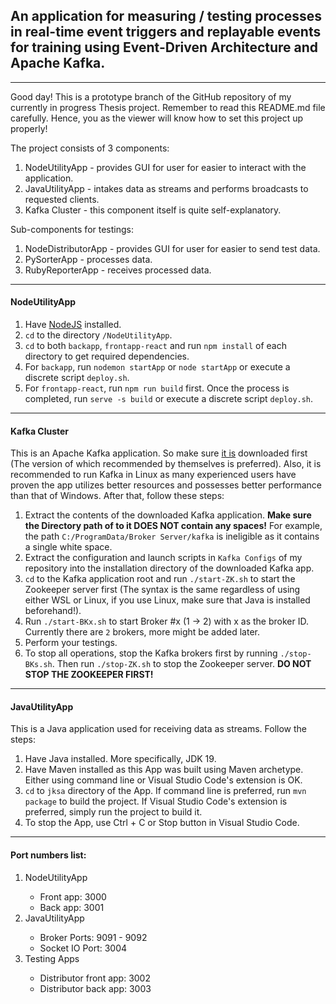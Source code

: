 
## An application for measuring / testing processes in real-time event triggers and replayable events for training using Event-Driven Architecture and Apache Kafka.

<hr/>

Good day! This is a prototype branch of the GitHub repository of my currently in progress Thesis project. Remember to read this README.md file carefully. Hence, you as the viewer will know how to set this project up properly!

The project consists of 3 components:
<ol>
<li>NodeUtilityApp - provides GUI for user for easier to interact with the application.</li>
<li>JavaUtilityApp - intakes data as streams and performs broadcasts to requested clients.</li>
<li>Kafka Cluster - this component itself is quite self-explanatory.</li>
</ol>

Sub-components for testings:
<ol>
<li>NodeDistributorApp - provides GUI for user for easier to send test data.</li>
<li>PySorterApp - processes data.</li>
<li>RubyReporterApp - receives processed data.</li>
</ol>
<hr/>

#### NodeUtilityApp
1. Have [NodeJS](https://nodejs.org) installed.
2. `cd` to the directory `/NodeUtilityApp`.
3. `cd` to both `backapp`, `frontapp-react` and run `npm install` of each directory to get required dependencies.
4. For `backapp`, run `nodemon startApp` or `node startApp` or execute a discrete script `deploy.sh`.
5. For `frontapp-react`, run `npm run build` first. Once the process is completed, run `serve -s build` or execute a discrete script `deploy.sh`.
<hr/>

#### Kafka Cluster
This is an Apache Kafka application. So make sure [it is](https://kafka.apache.org/downloads) downloaded first (The version of which recommended by themselves is preferred). Also, it is recommended to run Kafka in Linux as many experienced users have proven the app utilizes better resources and possesses better performance than that of Windows. After that, follow these steps:
<br/>
1. Extract the contents of the downloaded Kafka application. **Make sure the Directory path of to it DOES NOT contain any spaces!** For example, the path `C:/ProgramData/Broker Server/kafka` is ineligible as it contains a single white space.<br/>
2. Extract the configuration and launch scripts in `Kafka Configs` of my repository into the installation directory of the downloaded Kafka app.<br/>
3. `cd` to the Kafka application root and run `./start-ZK.sh` to start the Zookeeper server first (The syntax is the same regardless of using either WSL or Linux, if you use Linux, make sure that Java is installed beforehand!).<br/>
4. Run `./start-BKx.sh` to start Broker #x (1 -> 2) with x as the broker ID. Currently there are `2` brokers, more might be added later.
5. Perform your testings.
6. To stop all operations, stop the Kafka brokers first by running `./stop-BKs.sh`. Then run `./stop-ZK.sh` to stop the Zookeeper server. **DO NOT STOP THE ZOOKEEPER FIRST!**
<hr/>

#### JavaUtilityApp
This is a Java application used for receiving data as streams. Follow the steps:
1. Have Java installed. More specifically, JDK 19.
2. Have Maven installed as this App was built using Maven archetype. Either using command line or Visual Studio Code's extension is OK.
3. `cd` to `jksa` directory of the App. If command line is preferred, run `mvn package` to build the project. If Visual Studio Code's extension is preferred, simply run the project to build it.
4. To stop the App, use Ctrl + C or Stop button in Visual Studio Code.
<hr/>

#### Port numbers list:
<ol>
  <li>NodeUtilityApp</li>
  <ul>
    <li>Front app: 3000</li>
    <li>Back app: 3001</li>
  </ul>
  <li>JavaUtilityApp</li>
  <ul>
    <li>Broker Ports: 9091 - 9092</li>
    <li>Socket IO Port: 3004</li>
  </ul>
  <li>Testing Apps</li>
  <ul>
    <li>Distributor front app: 3002</li>
    <li>Distributor back app: 3003</li>
  </ul>
</ol>
